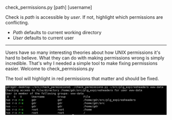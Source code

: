check_permissions.py [path] [username]

Check is _path_ is accessible by _user_. If not, highlight which permissions are conflicting.

* _Path_ defaults to current working directory
* _User_ defaults to current user

---------------------

Users have so many interesting theories about how UNIX permissions it's hard to 
believe. What they can do with making permissions wrong
is simply incredible. That's why I needed a simple tool
to make fixing permissions easier. Welcome to 
check_permissions.py

The tool will highlight in red permissions that matter
and should be fixed. 

![screenshot](https://github.com/gjedeer/check_permissions/raw/master/screen.png)
